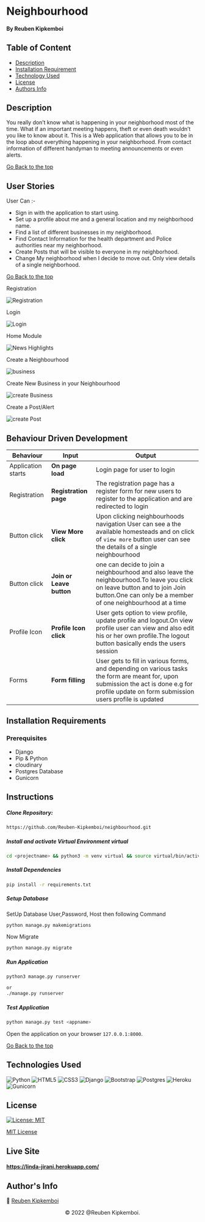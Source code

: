 # Neighbourhood

#### By Reuben Kipkemboi

## Table of Content

+ [Description](#description)
+ [Installation Requirement](#installation-requirements)
+ [Technology Used](#technologies-used)
+ [License](#license)
+ [Authors Info](#authors-info)

## Description
You really don’t know what is happening in your neighborhood most of the time. What if an important meeting happens, theft or even death wouldn’t you like to know about it.
This is a Web application that allows you to be in the loop about everything happening in your neighborhood. From contact information of different handyman to meeting announcements or even alerts.

[Go Back to the top](#neighbourhood)


## User Stories

User Can :-

* Sign in with the application to start using.
* Set up a profile about me and a general location and my neighborhood name.
* Find a list of different businesses in my neighborhood.
* Find Contact Information for the health department and Police authorities near my neighborhood.
* Create Posts that will be visible to everyone in my neighborhood.
* Change My neighborhood when I decide to move out.
Only view details of a single neighborhood.

[Go Back to the top](#neighbourhood)

Registration

![Registration](./app/static/images/register.png)

Login

![Login](./app/static/images/login.png)


Home Module

![News Highlights](./app/static/images/home.png)



Create a Neighbourhood

![business](./app/static/images/create.png)


Create New Business in your Neighbourhood

![create Business ](./app/static/images/api.png)

Create a Post/Alert

![create Post ](./app/static/images/post.png)


## Behaviour Driven Development
| Behaviour | Input | Output |
| ---------------- | --------------- | ------------------ |
| Application starts | **On page load** | Login page for user to login |
| Registration| **Registration page** | The registration page has a register form for new users  to register to the application and are redirected to login |
| Button click | **View More click** | Upon clicking neighbourhoods navigation User can see a the available homesteads and on click of `view more` button user can see the details of a single  neighbourhood|
| Button click | **Join or Leave button** | one can decide to join a neighbourhood and also leave the neighbourhood.To leave you click on leave button and to join Join button.One can only be a member of one neighbourhood at a time|
| Profile Icon | **Profile Icon click** | User gets option to view profile, update profile and logout.On view profile user can view and also edit his or her own profile.The logout button basically ends the users session|
| Forms | **Form filling** | User gets to fill in various forms, and depending on various tasks the form are meant for, upon submission the act is done e.g for profile update on form submission users profile is updated|


## Installation Requirements

### Prerequisites

- Django
- Pip & Python
- cloudinary 
- Postgres Database
- Gunicorn

## Instructions
   
##### Clone Repository:  
 ```bash 
https://github.com/Reuben-Kipkemboi/neighbourhood.git 
```
##### Install and activate Virtual Environment virtual  
 ```bash 
cd <projectname> && python3 -m venv virtual && source virtual/bin/activate 
```  
##### Install Dependencies  
 ```bash 
 pip install -r requirements.txt 
```  
##### Setup Database  
  SetUp Database User,Password, Host then following Command  

 ```bash 
python manage.py makemigrations  
 ``` 
 Now Migrate

 ```bash 
 python manage.py migrate 
```
##### Run Application  
 ```bash 
 python3 manage.py runserver 

 or
 ./manage.py runserver
```
##### Test Application  
 ```bash 
 python manage.py test <appname>
```
Open the application on your browser `127.0.0.1:8000`.  

[Go Back to the top](#neighbourhood)


## Technologies Used

![Python](https://img.shields.io/badge/python-3670A0?style=for-the-badge&logo=python&logoColor=ffdd54)
![HTML5](https://img.shields.io/badge/html5-%23E34F26.svg?style=for-the-badge&logo=html5&logoColor=white)
![CSS3](https://img.shields.io/badge/css3-%231572B6.svg?style=for-the-badge&logo=css3&logoColor=white)
![Django](https://img.shields.io/badge/django-%23092E20.svg?style=for-the-badge&logo=django&logoColor=white)
![Bootstrap](https://img.shields.io/badge/bootstrap-%23563D7C.svg?style=for-the-badge&logo=bootstrap&logoColor=white)
![Postgres](https://img.shields.io/badge/postgres-%23316192.svg?style=for-the-badge&logo=postgresql&logoColor=white)
![Heroku](https://img.shields.io/badge/heroku-%23430098.svg?style=for-the-badge&logo=heroku&logoColor=white)
![Gunicorn](https://img.shields.io/badge/gunicorn-%298729.svg?style=for-the-badge&logo=gunicorn&logoColor=white)

## License
[![License: MIT](https://img.shields.io/badge/License-MIT-yellow.svg)](https://opensource.org/licenses/MIT)

[MIT License](LICENSE)

## Live Site

#### https://linda-jirani.herokuapp.com/


## Author's Info

 :email: [Reuben Kipkemboi](https://gmail.com)  

<p align = "center">
    &copy; 2022 @Reuben Kipkemboi.
</p>
